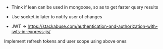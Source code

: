 * Think if lean can be used in mongoose, so as to get faster query results

* Use socket.io later to notify user of changes

* JWT -> https://stackabuse.com/authentication-and-authorization-with-jwts-in-express-js/

Implement refresh tokens and user scope using above ones

